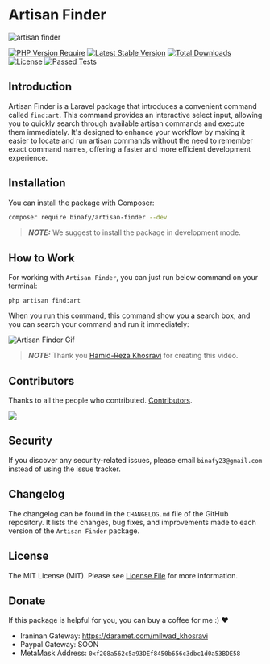 # Artisan Finder

<img src="https://banners.beyondco.de/Artisan%20Finder.png?theme=light&packageManager=composer+require&packageName=binafy%2Fartisan-finder&pattern=signal&style=style_2&description=Find+your+artisan+command&md=1&showWatermark=0&fontSize=100px&images=https%3A%2F%2Flaravel.com%2Fimg%2Flogomark.min.svg" alt="artisan finder">

[![PHP Version Require](https://img.shields.io/packagist/dependency-v/binafy/artisan-finder/php)](https://packagist.org/packages/binafy/artisan-finder)
[![Latest Stable Version](https://img.shields.io/packagist/v/binafy/artisan-finder.svg?style=flat-square)](https://packagist.org/packages/binafy/artisan-finder)
[![Total Downloads](https://img.shields.io/packagist/dt/binafy/artisan-finder.svg?style=flat-square)](https://packagist.org/packages/binafy/artisan-finder)
[![License](https://img.shields.io/packagist/l/binafy/artisan-finder)](https://packagist.org/packages/binafy/artisan-finder)
[![Passed Tests](https://github.com/binafy/artisan-finder/actions/workflows/tests.yml/badge.svg)](https://github.com/binafy/artisan-finder/actions/workflows/tests.yml)

<a name="introduction"></a>
## Introduction

Artisan Finder is a Laravel package that introduces a convenient command called `find:art`. This command provides an interactive select input, allowing you to quickly search through available artisan commands and execute them immediately. It's designed to enhance your workflow by making it easier to locate and run artisan commands without the need to remember exact command names, offering a faster and more efficient development experience.

<a name="installation"></a>
## Installation

You can install the package with Composer:

```bash
composer require binafy/artisan-finder --dev
```

> **_NOTE:_** We suggest to install the package in development mode.

<a name="how-to-work"></a>
## How to Work

For working with `Artisan Finder`, you can just run below command on your terminal:

```shell
php artisan find:art
```

When you run this command, this command show you a search box, and you can search your command and run it immediately:

![Artisan Finder Gif](art/video.gif)

> **_NOTE:_** Thank you [Hamid-Reza Khosravi](https://github.com/hrk-ir) for creating this video.

<a name="contributors"></a>
## Contributors

Thanks to all the people who contributed. [Contributors](https://github.com/binafy/artisan-finder/graphs/contributors).

<a href="https://github.com/binafy/artisan-finder/graphs/contributors"><img src="https://opencollective.com/artisan-finder/contributors.svg?width=890&button=false" /></a>

<a name="security"></a>
## Security

If you discover any security-related issues, please email `binafy23@gmail.com` instead of using the issue tracker.

<a name="chanelog"></a>
## Changelog

The changelog can be found in the `CHANGELOG.md` file of the GitHub repository. It lists the changes, bug fixes, and improvements made to each version of the `Artisan Finder` package.

<a name="license"></a>
## License

The MIT License (MIT). Please see [License File](https://github.com/binafy/artisan-finder/blob/1.x/LICENSE) for more information.

<a name="donate"></a>
## Donate

If this package is helpful for you, you can buy a coffee for me :) ❤️

- Iraninan Gateway: https://daramet.com/milwad_khosravi
- Paypal Gateway: SOON
- MetaMask Address: `0xf208a562c5a93DEf8450b656c3dbc1d0a53BDE58`
